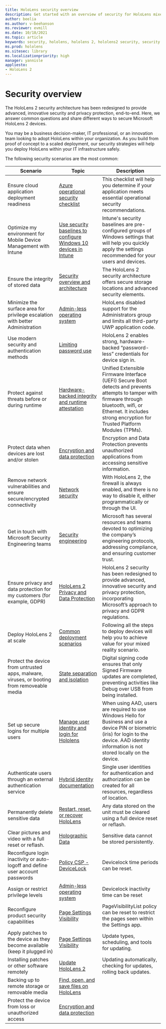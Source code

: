```yaml
---
title: HoloLens security overview
description: Get started with an overview of security for HoloLens mixed reality devices. 
author: beelia
ms.author: v-beehanson
ms.reviewer: evmill
ms.date: 10/18/2021
ms.topic: article
keywords: security, hololens, hololens 2, hololens2 security, security overview
ms.prod: hololens
ms.sitesec: library
ms.localizationpriority: high
manager: yannisle
appliesto:
- HoloLens 2
---
```


# Security overview

The HoloLens 2 security architecture has been redesigned to provide advanced, innovative security and privacy protection, end-to-end. Here, we answer common questions and share different ways to secure Microsoft HoloLens 2 devices. 

You may be a business decision-maker, IT professional, or an innovation team looking to adopt HoloLens within your organization. As you build from proof of concept to a scaled deployment, our security strategies will help you deploy HoloLens within your IT infrastructure safely.

The following security scenarios are the most common:

| Scenario | Topic | Description |
|---------|---------|---------|
| Ensure cloud application deployment readiness | [Azure operational security checklist](/azure/security/fundamentals/operational-checklist.md) | This checklist will help you determine if your application meets essential operational security recommendations. |
| Optimize my environment for Mobile Device Management with Intune | [Use security baselines to configure Windows 10 devices in Intune](/mem/intune/protect/security-baselines.md) | Intune's security baselines are pre-configured groups of Windows settings that will help you quickly apply the settings recommended for your users and devices. |
| Ensure the integrity of stored data | [Security overview and architecture](security-architecture.md) | The HoloLens 2 security architecture offers secure storage locations and advanced security elements. |
| Minimize the surface area for privilege escalation with better Administration | [Admin-less operating system](security-adminless-os.md) | HoloLens disabled support for the Administrators group and limits all third-party UWP application code.  |
| Use modern security and authentication methods | [Limiting password use](security-limiting-password-use.md) | HoloLens 2 enables strong, hardware-backed “password-less” credentials for device sign in. |
| Protect against threats before or during runtime | [Hardware-backed integrity and runtime attestation](security-hardware-backed-integrity.md) | Unified Extensible Firmware Interface (UEFI) Secure Boot detects and prevents attempts to tamper with firmware through bluetooth, wifi, or Ethernet. It includes strong encryption for Trusted Platform Modules (TPMs). |
| Protect data when devices are lost and/or stolen | [Encryption and data protection](security-encryption-data-protection.md) | Encryption and Data Protection prevents unauthorized applications from accessing sensitive information. |
| Remove network vulnerabilities and ensure secure/encrypted connectivity | [Network security](security-network-security.md) | With HoloLens 2, the firewall is always enabled, and there is no way to disable it, either programmatically or through the UI. |
| Get in touch with Microsoft Security Engineering teams | [Security engineering](security-engineering.md) | Microsoft has several resources and teams devoted to optimizing the company’s engineering protocols, addressing compliance, and ensuring customer trust.|
| Ensure privacy and data protection for my customers (for example, GDPR) | [HoloLens 2 Privacy and Data Protection](hololens2-privacy.md) | HoloLens 2 security has been redesigned to provide advanced, innovative security and privacy protection, incorporating Microsoft’s approach to privacy and GDPR regulations.|
| Deploy HoloLens 2 at scale | [Common deployment scenarios](hololens-requirements.md) | Following all the steps to deploy devices will help you to achieve value for your mixed reality scenario.|
| Protect the device from untrusted apps, malware, viruses, or booting from removeable media | [State separation and isolation](security-state-separation-isolation.md) | Digital signing code ensures that only Signed Firmware updates are completed, preventing activities like Debug over USB from being installed. |
| Set up secure logins for multiple users | [Manage user identity and login for Hololens](hololens-identity.md) | When using AAD, users are required to use Windows Hello for Business and use a device PIN or biometric (iris) for login to the device. AAD identity information is not stored locally on the device.
| Authenticate users through an external authentication service | [Hybrid identity documentation](/azure/active-directory/hybrid/) | Single user identities for authentication and authorization can be created for all resources, regardless of location.
| Permanently delete sensitive data | [Restart, reset, or recover HoloLens](hololens-recovery.md#clean-reflash-the-device) | Any data stored on the unit must be cleared using a full device reset or reflash. |
| Clear pictures and video with a full reset or reflash.  | [Holographic Data](holographic-data.md) | Sensitive data cannot be stored persistently.|
| Reconfigure login inactivity or auto-logoff and define user account passwords | [Policy CSP - DeviceLock](/windows/client-management/mdm/policy-csp-devicelock#devicelock-maxinactivitytimedevicelock) | Devicelock time periods can be reset. |
| Assign or restrict privilege levels | [Admin-less operating system](security-adminless-os.md) | Devicelock inactivity time can be reset |
| Reconfigure product security capabilities | [Page Settings Visibility](settings-uri-list.md) | PageVisibilityList policy can be reset to restrict the pages seen within the Settings app. |
| Apply patches to the device as they become available (keep it plugged in) | [Page Settings Visibility](hololens-update-hololens.md) | Update types, scheduling, and tools for updating. |
| Installing patches or other software remotely | [Update HoloLens 2](hololens-update-hololens.md) | Updating automatically, checking for updates, rolling back updates. |
| Backing up to remote storage or removable media | [Find, open, and save files on HoloLens](holographic-data.md#onedrive-app) |
| Protect the device from loss or unauthorized access | [Encryption and data protection](security-encryption-data-protection.md) |

